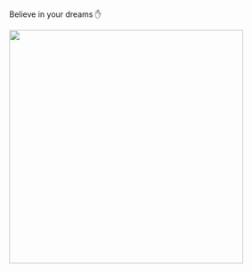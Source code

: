 Believe in your dreams ✋

<p align="left">
 <img width="420" src=https://github-readme-stats.vercel.app/api?username=PABLO-1610&count_private=true&show_icons=true&title_color=dc143c&text_color=ffffff&icon_color=dc143c&hide_border=true&bg_color=282a36&layout=compact&hide_title=false&hide_rank=false>
